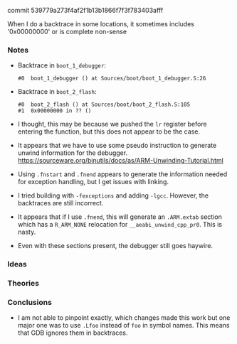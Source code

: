 commit 539779a273f4af2f1b13b1866f7f3f783403afff

When I do a backtrace in some locations, it sometimes includes '0x00000000' or is complete non-sense

### Notes

-   Backtrace in `boot_1_debugger`:

    ```none
    #0  boot_1_debugger () at Sources/boot/boot_1_debugger.S:26
    ```

-   Backtrace in `boot_2_flash`:

    ```none
    #0  boot_2_flash () at Sources/boot/boot_2_flash.S:105
    #1  0x00000000 in ?? ()
    ```

-   I thought, this may be because we pushed the `lr` register before entering the function, but this does not appear to be the case.

-   It appears that we have to use some pseudo instruction to generate unwind information for the debugger.
    https://sourceware.org/binutils/docs/as/ARM-Unwinding-Tutorial.html

-   Using `.fnstart` and `.fnend` appears to generate the information needed for exception handling, but I get issues with linking.

-   I tried building with `-fexceptions` and adding `-lgcc`.
    However, the backtraces are still incorrect.

-   It appears that if I use `.fnend`, this will generate an `.ARM.extab` section which has a `R_ARM_NONE` relocation for `__aeabi_unwind_cpp_pr0`.
    This is nasty.

-   Even with these sections present, the debugger still goes haywire.

### Ideas

### Theories

### Conclusions

-   I am not able to pinpoint exactly, which changes made this work but one major one was to use `.Lfoo` instead of `foo` in symbol names.
    This means that GDB ignores them in backtraces.
